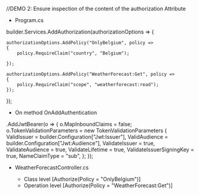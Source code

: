//DEMO 2: Ensure inspection of the content of the authorization Attribute
- Program.cs

builder.Services.AddAuthorization(authorizationOptions =>
{

    authorizationOptions.AddPolicy("OnlyBelgium", policy =>
    {
        policy.RequireClaim("country", "Belgium");

    });

    authorizationOptions.AddPolicy("WeatherForecast:Get", policy =>
    {
        policy.RequireClaim("scope", "weatherforecast:read");
    });
});

- On method OnAddAuthentication

.AddJwtBearer(o =>
{
    o.MapInboundClaims = false;
    o.TokenValidationParameters = new TokenValidationParameters
    {
        ValidIssuer = builder.Configuration["Jwt:Issuer"],
        ValidAudience = builder.Configuration["Jwt:Audience"],
        ValidateIssuer = true,
        ValidateAudience = true,
        ValidateLifetime = true,
        ValidateIssuerSigningKey = true,
        NameClaimType = "sub",
    };
});


- WeatherForecastController.cs

  - Class level 
[Authorize(Policy = "OnlyBelgium")]
  - Operation level
[Authorize(Policy = "WeatherForecast:Get")]

